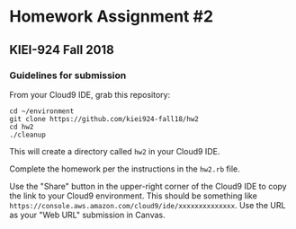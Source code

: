 # Homework Assignment #2
## KIEI-924 Fall 2018

### Guidelines for submission

From your Cloud9 IDE, grab this repository:

```
cd ~/environment
git clone https://github.com/kiei924-fall18/hw2
cd hw2
./cleanup
```

This will create a directory called `hw2` in your Cloud9 IDE.

Complete the homework per the instructions in the `hw2.rb` file.

Use the "Share" button in the upper-right corner of the Cloud9 IDE to copy the link to your Cloud9 environment. This should be something like `https://console.aws.amazon.com/cloud9/ide/xxxxxxxxxxxxxx`. Use the URL as your "Web URL" submission in Canvas.